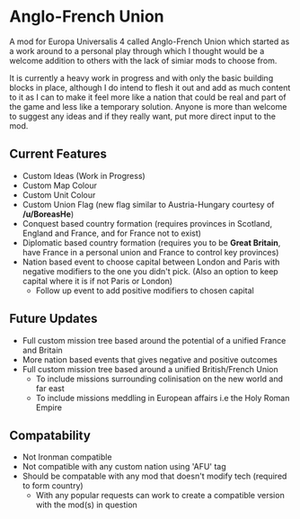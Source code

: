 # Anglo-French Union
A mod for Europa Universalis 4 called Anglo-French Union which started as a work around to a personal play through which I thought would be a welcome addition to others with the lack of simiar mods to choose from.

It is currently a heavy work in progress and with only the basic building blocks in place, although I do intend to flesh it out and add as much content to it as I can to make it feel more like a nation that could be real and part of the game and less like a temporary solution.
Anyone is more than welcome to suggest any ideas and if they really want, put more direct input to the mod.

## Current Features
- Custom Ideas (Work in Progress)
- Custom Map Colour
- Custom Unit Colour
- Custom Union Flag (new flag similar to Austria-Hungary courtesy of **/u/BoreasHe**)
- Conquest based country formation (requires provinces in Scotland, England and France, and for France not to exist)
- Diplomatic based country formation (requires you to be **Great Britain**, have France in a personal union and France to control key provinces)
- Nation based event to choose capital between London and Paris with negative modifiers to the one you didn't pick. (Also an option to keep capital where it is if not Paris or London)
    - Follow up event to add positive modifiers to chosen capital

## Future Updates
- Full custom mission tree based around the potential of a unified France and Britain
- More nation based events that gives negative and positive outcomes
- Full custom mission tree based around a unified British/French Union
    - To include missions surrounding colinisation on the new world and far east
    - To include missions meddling in European affairs i.e the Holy Roman Empire

## Compatability
- Not Ironman compatible
- Not compatible with any custom nation using 'AFU' tag
- Should be compatable with any mod that doesn't modify tech (required to form country)
    - With any popular requests can work to create a compatible version with the mod(s) in question